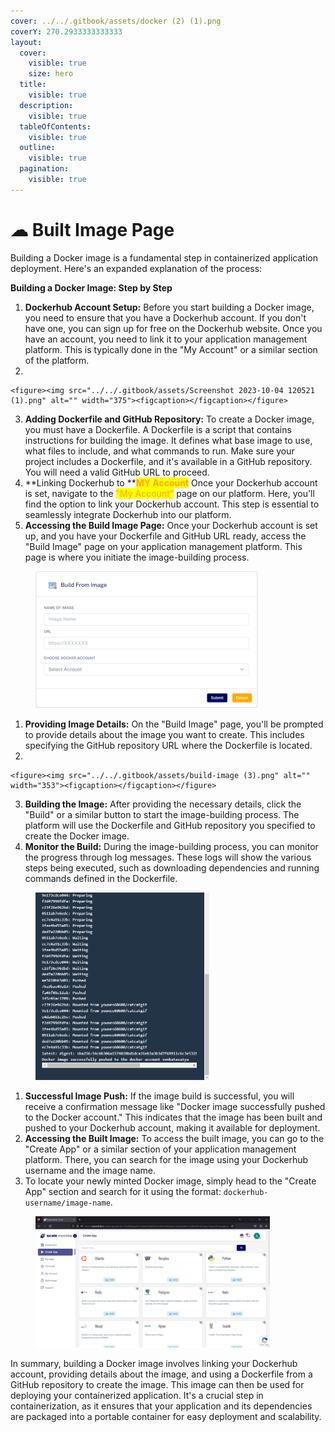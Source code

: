 ```yaml
---
cover: ../../.gitbook/assets/docker (2) (1).png
coverY: 270.2933333333333
layout:
  cover:
    visible: true
    size: hero
  title:
    visible: true
  description:
    visible: true
  tableOfContents:
    visible: true
  outline:
    visible: true
  pagination:
    visible: true
---
```


# ☁ Built Image Page

Building a Docker image is a fundamental step in containerized application deployment. Here's an expanded explanation of the process:

**Building a Docker Image: Step by Step**

1. **Dockerhub Account Setup:** Before you start building a Docker image, you need to ensure that you have a Dockerhub account. If you don't have one, you can sign up for free on the Dockerhub website. Once you have an account, you need to link it to your application management platform. This is typically done in the "My Account" or a similar section of the platform.
2.

    <figure><img src="../../.gitbook/assets/Screenshot 2023-10-04 120521 (1).png" alt="" width="375"><figcaption></figcaption></figure>
3. **Adding Dockerfile and GitHub Repository:** To create a Docker image, you must have a Dockerfile. A Dockerfile is a script that contains instructions for building the image. It defines what base image to use, what files to include, and what commands to run. Make sure your project includes a Dockerfile, and it's available in a GitHub repository. You will need a valid GitHub URL to proceed.
4. &#x20;**Linking Dockerhub to **<mark style="color:orange;">**MY Account**</mark> Once your Dockerhub account is set, navigate to the <mark style="color:orange;">"My Account"</mark>  page on our platform. Here, you'll find the option to link your Dockerhub account. This step is essential to seamlessly integrate Dockerhub into our platform.
5. **Accessing the Build Image Page:** Once your Dockerhub account is set up, and you have your Dockerfile and GitHub URL ready, access the "Build Image" page on your application management platform. This page is where you initiate the image-building process.

<figure><img src="../../.gitbook/assets/docker (2) (2).png" alt="" width="356"><figcaption></figcaption></figure>

1. **Providing Image Details:** On the "Build Image" page, you'll be prompted to provide details about the image you want to create. This includes specifying the GitHub repository URL where the Dockerfile is located.
2.

    <figure><img src="../../.gitbook/assets/build-image (3).png" alt="" width="353"><figcaption></figcaption></figure>
3. **Building the Image:** After providing the necessary details, click the "Build" or a similar button to start the image-building process. The platform will use the Dockerfile and GitHub repository you specified to create the Docker image.
4. **Monitor the Build:** During the image-building process, you can monitor the progress through log messages. These logs will show the various steps being executed, such as downloading dependencies and running commands defined in the Dockerfile.



<figure><img src="../../.gitbook/assets/build_success (2).png" alt="" width="278"><figcaption></figcaption></figure>

1. **Successful Image Push:** If the image build is successful, you will receive a confirmation message like "Docker image successfully pushed to the Docker account." This indicates that the image has been built and pushed to your Dockerhub account, making it available for deployment.
2. **Accessing the Built Image:** To access the built image, you can go to the "Create App" or a similar section of your application management platform. There, you can search for the image using your Dockerhub username and the image name.
3. To locate your newly minted Docker image, simply head to the "Create App" section and search for it using the format: `dockerhub-username/image-name`.



<figure><img src="../../.gitbook/assets/jrr.png" alt="" width="375"><figcaption></figcaption></figure>

In summary, building a Docker image involves linking your Dockerhub account, providing details about the image, and using a Dockerfile from a GitHub repository to create the image. This image can then be used for deploying your containerized application. It's a crucial step in containerization, as it ensures that your application and its dependencies are packaged into a portable container for easy deployment and scalability.





